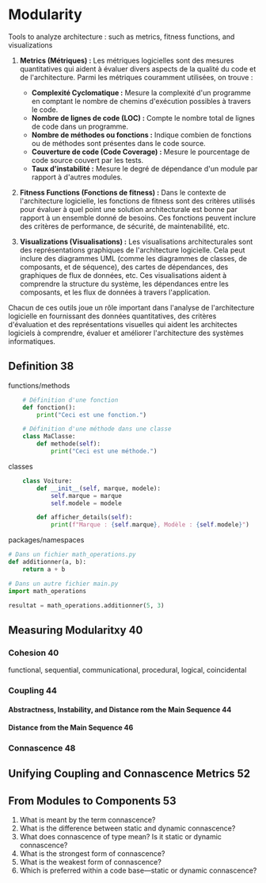 
# Modularity

Tools to analyze architecture : such as metrics, fitness functions, and visualizations

1. **Metrics (Métriques) :** Les métriques logicielles sont des mesures quantitatives qui aident à évaluer divers aspects de la qualité du code et de l'architecture. Parmi les métriques couramment utilisées, on trouve :
   - **Complexité Cyclomatique :** Mesure la complexité d'un programme en comptant le nombre de chemins d'exécution possibles à travers le code.
   - **Nombre de lignes de code (LOC) :** Compte le nombre total de lignes de code dans un programme.
   - **Nombre de méthodes ou fonctions :** Indique combien de fonctions ou de méthodes sont présentes dans le code source.
   - **Couverture de code (Code Coverage) :** Mesure le pourcentage de code source couvert par les tests.
   - **Taux d'instabilité :** Mesure le degré de dépendance d'un module par rapport à d'autres modules.
  
2. **Fitness Functions (Fonctions de fitness) :** Dans le contexte de l'architecture logicielle, les fonctions de fitness sont des critères utilisés pour évaluer à quel point une solution architecturale est bonne par rapport à un ensemble donné de besoins. Ces fonctions peuvent inclure des critères de performance, de sécurité, de maintenabilité, etc.

3. **Visualizations (Visualisations) :** Les visualisations architecturales sont des représentations graphiques de l'architecture logicielle. Cela peut inclure des diagrammes UML (comme les diagrammes de classes, de composants, et de séquence), des cartes de dépendances, des graphiques de flux de données, etc. Ces visualisations aident à comprendre la structure du système, les dépendances entre les composants, et les flux de données à travers l'application.

Chacun de ces outils joue un rôle important dans l'analyse de l'architecture logicielle en fournissant des données quantitatives, des critères d'évaluation et des représentations visuelles qui aident les architectes logiciels à comprendre, évaluer et améliorer l'architecture des systèmes informatiques.

## Definition 38

functions/methods

```python
    # Définition d'une fonction
    def fonction():
        print("Ceci est une fonction.")

    # Définition d'une méthode dans une classe
    class MaClasse:
        def methode(self):
            print("Ceci est une méthode.")

```

classes

```python
    class Voiture:
        def __init__(self, marque, modele):
            self.marque = marque
            self.modele = modele

        def afficher_details(self):
            print(f"Marque : {self.marque}, Modèle : {self.modele}")
```

packages/namespaces

```python
# Dans un fichier math_operations.py
def additionner(a, b):
    return a + b

# Dans un autre fichier main.py
import math_operations

resultat = math_operations.additionner(5, 3)

```

## Measuring Modularitxy 40

### Cohesion 40

functional, sequential, communicational, procedural, logical, coincidental

### Coupling 44

#### Abstractness, Instability, and Distance rom the Main Sequence 44
#### Distance from the Main Sequence 46

### Connascence 48

## Unifying Coupling and Connascence Metrics 52

## From Modules to Components 53

1. What is meant by the term connascence?
2. What is the difference between static and dynamic connascence?
3. What does connascence of type mean? Is it static or dynamic connascence?
4. What is the strongest form of connascence?
5. What is the weakest form of connascence?
6. Which is preferred within a code base—static or dynamic connascence?
